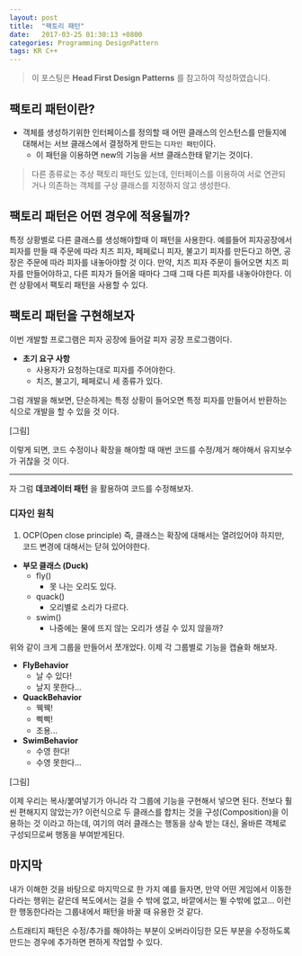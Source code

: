 ```yaml
---
layout: post
title:  "팩토리 패턴"
date:   2017-03-25 01:30:13 +0800
categories: Programming DesignPattern
tags: KR C++
---
```

> 이 포스팅은 __Head First Design Patterns__ 를 참고하여 작성하였습니다.  

## __팩토리 패턴이란?__
* 객체를 생성하기위한 인터페이스를 정의할 때 어떤 클래스의 인스턴스를 만들지에 대해서는 서브 클래스에서 결정하게 만드는 ```디자인 패턴```이다.
  + 이 패턴을 이용하면 new의 기능을 서브 클래스한태 맡기는 것이다.

> 다른 종류로는 추상 팩토리 패턴도 있는데, 인터페이스를 이용하여 서로 연관되거나 의존하는 객체를 구상 클래스를 지정하지 않고 생성한다.

## __팩토리 패턴은 어떤 경우에 적용될까?__
특정 상황별로 다른 클래스를 생성해야할때 이 패턴을 사용한다. 
예를들어 피자공장에서 피자를 만들 때 주문에 따라 치즈 피자, 페페로니 피자, 불고기 피자를 만든다고 하면,
공장은 주문에 따라 피자를 내놓아야할 것 이다. 만약, 치즈 피자 주문이 들어오면 치즈 피자를 만들어야하고,
다른 피자가 들어올 때마다 그때 그때 다른 피자를 내놓아야한다.
이런 상황에서 팩토리 패턴을 사용할 수 있다.

## __팩토리 패턴을 구현해보자__
이번 개발할 프로그램은 피자 공장에 들어갈 피자 공장 프로그램이다.

* __초기 요구 사항__
  + 사용자가 요청하는대로 피자를 주어야한다.
  + 치즈, 불고기, 페페로니 세 종류가 있다.

그럼 개발을 해보면, 단순하게는 특정 상황이 들어오면 특정 피자를 만들어서 반환하는 식으로 개발을 할 수 있을 것 이다.

[그림]

이렇게 되면, 코드 수정이나 확장을 해야할 때 매번 코드를 수정/제거 해야해서 유지보수가 귀찮을 것 이다.

- - -

자 그럼 __데코레이터 패턴__ 을 활용하여 코드를 수정해보자.

### 디자인 원칙
1. OCP(Open close principle) 즉, 클래스는 확장에 대해서는 열려있어야 하지만, 코드 변경에 대해서는 닫혀 있어야한다.

* __부모 클래스 (Duck)__
  + fly()
    - 못 나는 오리도 있다.
  + quack()
    - 오리별로 소리가 다르다.
  + swim()
    - 나중에는 물에 뜨지 않는 오리가 생길 수 있지 않을까?

위와 같이 크게 그룹을 만들어서 쪼개었다. 이제 각 그룹별로 기능을 캡슐화 해보자.
* __FlyBehavior__
  + 날 수 있다!
  + 날지 못한다...
* __QuackBehavior__
  + 꿱꿱!
  + 삑삑!
  + 조용...
* __SwimBehavior__
  + 수영 한다!
  + 수영 못한다...

[그림]

이제 우리는 복사/붙여넣기가 아니라 각 그룹에 기능을 구현해서 넣으면 된다. 전보다 훨씬 편해지지 않았는가? 이런식으로 두 클래스를 합치는 것을 구성(Composition)을 이용하는 것 이라고 하는데, 여기의 여러 클래스는 행동을 상속 받는 대신, 올바른 객체로 구성되므로써 행동을 부여받게된다.

## __마지막__
내가 이해한 것을 바탕으로 마지막으로 한 가지 예를 들자면, 만약 어떤 게임에서 이동한다라는 행위는 같은데 복도에서는 걸을 수 밖에 없고, 바깥에서는 뛸 수밖에 없고... 이런 한 행동한다라는 그룹내에서 패턴을 바꿀 때 유용한 것 같다. 

스트래티지 패턴은 수정/추가를 해야하는 부분이 오버라이딩한 모든 부분을 수정하도록 만드는 경우에 추가하면 편하게 작업할 수 있다. 